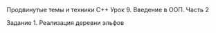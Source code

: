 Продвинутые темы и техники C++
Урок 9. Введение в ООП. Часть 2

Задание 1. Реализация деревни эльфов